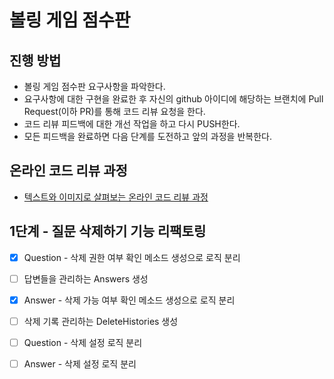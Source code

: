 # 볼링 게임 점수판
## 진행 방법
* 볼링 게임 점수판 요구사항을 파악한다.
* 요구사항에 대한 구현을 완료한 후 자신의 github 아이디에 해당하는 브랜치에 Pull Request(이하 PR)를 통해 코드 리뷰 요청을 한다.
* 코드 리뷰 피드백에 대한 개선 작업을 하고 다시 PUSH한다.
* 모든 피드백을 완료하면 다음 단계를 도전하고 앞의 과정을 반복한다.

## 온라인 코드 리뷰 과정
* [텍스트와 이미지로 살펴보는 온라인 코드 리뷰 과정](https://github.com/next-step/nextstep-docs/tree/master/codereview)

## 1단계 - 질문 삭제하기 기능 리팩토링
* [X] Question - 삭제 권한 여부 확인 메소드 생성으로 로직 분리
* [ ] 답변들을 관리하는 Answers 생성 
* [X] Answer - 삭제 가능 여부 확인 메소드 생성으로 로직 분리
* [ ] 삭제 기록 관리하는 DeleteHistories 생성 
* [ ] Question - 삭제 설정 로직 분리 
* [ ] Answer - 삭제 설정 로직 분리 

